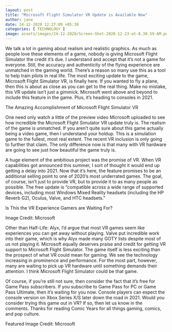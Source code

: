 ```yaml
---
layout: post
title: "Microsoft Flight Simulator VR Update is Available Now"
author: jane 
date: 24-12-2020 12:27:09 +05:30 
categories: [ TECHNOLOGY ] 
image: assets/images/24-12-2020/Screen-Shot-2020-12-23-at-8.30.59-AM.png
---
```

We talk a lot in gaming about realism and realistic graphics. As much as people love these elements of a game, nobody is giving Microsoft Flight Simulator the credit it’s due. I understand and accept that it’s not a game for everyone. Still, the accuracy and authenticity of the flying experience are unmatched in the gaming world. There’s a reason so many use this as a tool to help train pilots in real life. The most exciting update to the game, Microsoft Flight Simulator VR, is finally here. If you wanted to fly a plane, then this is about as close as you can get to the real thing. Make no mistake, this VR update isn’t just a gimmick. Microsoft went above and beyond to include this feature in the game. Plus, it’s heading to consoles in 2021.

The Amazing Accomplishment of Microsoft Flight Simulator VR

One need only watch a little of the preview video Microsoft uploaded to see how incredible the Microsoft Flight Simulator VR update truly is. The realism of the game is unmatched. If you aren’t quite sure about this game actually being a video game, then I understand your holdup. This is a simulation game to the fullest, most real extent. The recent VR inclusion is only going to further that claim. The only difference now is that many with VR hardware are going to see just how beautiful the game truly is.

A huge element of the ambitious project was the promise of VR. When VR capabilities got announced this summer, I sort of thought it would end up getting a delay into 2021. Now that it’s here, the feature promises to be an additional selling point to one of 2020’s most underrated games. The goal, of course, isn’t just to provide VR, but to provide it to as many people as possible. The free update is “compatible across a wide range of supported devices, including most Windows Mixed Reality headsets (including the HP Reverb G2), Oculus, Valve, and HTC headsets.”

Is This the VR Experience Gamers are Waiting For?

Image Credit: Microsoft

Other than Half-Life: Alyx, I’d argue that most VR games seem like experiences you can get away without playing. Valve put incredible work into their game, which is why Alyx made many GOTY lists despite most of us not playing it. Microsoft equally deserves praise and credit for getting VR support to Microsoft Flight Simulator. The game itself is less exciting than the prospect of what VR could mean for gaming. We see the technology increasing in prominence and performance. For the most part, however, many are waiting to pick up VR hardware until something demands their attention. I think Microsoft Flight Simulator could be that game.

Of course, if you’re still not sure, then consider the fact that it’s free for Game Pass subscribers. If you subscribe to Game Pass for PC or Game Pass Ultimate, then it’s waiting for you now. Console players can expect the console version on Xbox Series X/S later down the road in 2021. Would you consider trying this game out in VR? If so, then let us know in the comments. Thanks for reading Comic Years for all things gaming, comics, and pop culture.

Featured Image Credit: Microsoft